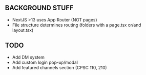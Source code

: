 ## BACKGROUND STUFF

- NextJS >13 uses App Router (NOT pages)
- File structure determines routing (folders with a page.tsx or/and layout.tsx)

## TODO

- Add DM system
- Add custom login pop-up/modal
- Add featured channels section (CPSC 110, 210)
